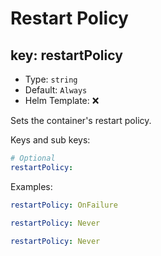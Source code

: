 # Restart Policy

## key: restartPolicy

- Type: `string`
- Default: `Always`
- Helm Template: ❌

Sets the container's restart policy.

Keys and sub keys:

```yaml
# Optional
restartPolicy:
```

Examples:

```yaml
restartPolicy: OnFailure

restartPolicy: Never

restartPolicy: Never
```

